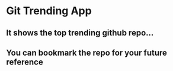 # Git Trending App

## It shows the top trending github repo...

## You can bookmark the repo for your future reference
